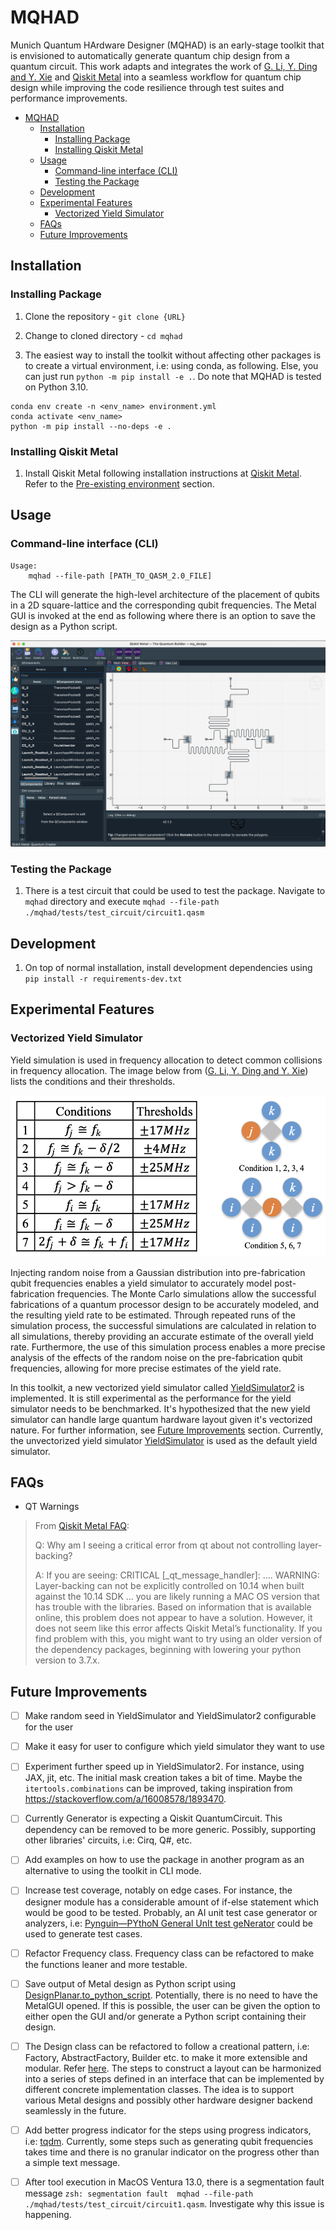# MQHAD

Munich Quantum HArdware Designer (MQHAD) is an early-stage toolkit that is envisioned to automatically generate quantum chip design from a quantum circuit. This work adapts and integrates the work of [G. Li, Y. Ding and Y. Xie](https://arxiv.org/abs/1911.12879) and [Qiskit Metal](https://qiskit.org/documentation/metal/) into a seamless workflow for quantum chip design while improving the code resilience through test suites and performance improvements.

- [MQHAD](#mqhad)
  - [Installation](#installation)
    - [Installing Package](#installing-package)
    - [Installing Qiskit Metal](#installing-qiskit-metal)
  - [Usage](#usage)
    - [Command-line interface (CLI)](#command-line-interface-cli)
    - [Testing the Package](#testing-the-package)
  - [Development](#development)
  - [Experimental Features](#experimental-features)
    - [Vectorized Yield Simulator](#vectorized-yield-simulator)
  - [FAQs](#faqs)
  - [Future Improvements](#future-improvements)

## Installation

### Installing Package

1. Clone the repository - `git clone {URL}`

2. Change to cloned directory - `cd mqhad`

3. The easiest way to install the toolkit without affecting other packages is to create a virtual environment, i.e: using conda, as following. Else, you can just run `python -m pip install -e .`. Do note that MQHAD is tested on Python 3.10.

```text
conda env create -n <env_name> environment.yml
conda activate <env_name>
python -m pip install --no-deps -e .
```

### Installing Qiskit Metal

1. Install Qiskit Metal following installation instructions at [Qiskit Metal](https://qiskit.org/documentation/metal/installation.html). Refer to the [Pre-existing environment](https://qiskit.org/documentation/metal/installation.html#option-2-a-pre-existing-environment) section.

## Usage

### Command-line interface (CLI)

```text
Usage:
    mqhad --file-path [PATH_TO_QASM_2.0_FILE]
```

The CLI will generate the high-level architecture of the placement of qubits in a 2D square-lattice and the corresponding qubit frequencies. The Metal GUI is invoked at the end as following where there is an option to save the design as a Python script.

![4_qubit_2D_square_lattice](docs/images/4_qubit_2D_square_lattice.png)

### Testing the Package

1. There is a test circuit that could be used to test the package. Navigate to `mqhad` directory and execute `mqhad --file-path ./mqhad/tests/test_circuit/circuit1.qasm`

## Development

1. On top of normal installation, install development dependencies using `pip install -r requirements-dev.txt`

## Experimental Features

### Vectorized Yield Simulator

Yield simulation is used in frequency allocation to detect common collisions in frequency allocation. The image below from ([G. Li, Y. Ding and Y. Xie](https://arxiv.org/abs/1911.12879)) lists the conditions and their thresholds.

![frequency collision conditions](docs/images/frequency_collision_conditions.png)

Injecting random noise from a Gaussian distribution into pre-fabrication qubit frequencies enables a yield simulator to accurately model post-fabrication frequencies. The Monte Carlo simulations allow the successful fabrications of a quantum processor design to be accurately modeled, and the resulting yield rate to be estimated. Through repeated runs of the simulation process, the successful simulations are calculated in relation to all simulations, thereby providing an accurate estimate of the overall yield rate. Furthermore, the use of this simulation process enables a more precise analysis of the effects of the random noise on the pre-fabrication qubit frequencies, allowing for more precise estimates of the yield rate.

In this toolkit, a new vectorized yield simulator called [YieldSimulator2](mqhad/architecture_generator/yieldsimulator/yieldsimulator2.py) is implemented. It is still experimental as the performance for the yield simulator needs to be benchmarked. It's hypothesized that the new yield simulator can handle large quantum hardware layout given it's vectorized nature. For further information, see [Future Improvements](#future-improvements) section. Currently, the unvectorized yield simulator [YieldSimulator](mqhad/architecture_generator/yieldsimulator/yieldsimulator.py) is used as the default yield simulator.

## FAQs

- QT Warnings

>From [Qiskit Metal FAQ](https://qiskit.org/documentation/metal/faq.html):
>
>Q: Why am I seeing a critical error from qt about not controlling layer-backing?
>
>A: If you are seeing: CRITICAL [_qt_message_handler]: …. WARNING: Layer-backing can not be explicitly controlled on 10.14 when built against the 10.14 SDK … you are likely running a MAC OS version that has trouble with the libraries. Based on information that is available online, this problem does not appear to have a solution. However, it does not seem like this error affects Qiskit Metal’s functionality. If you find problem with this, you might want to try using an older version of the dependency packages, beginning with lowering your python version to 3.7.x.

## Future Improvements

- [ ] Make random seed in YieldSimulator and YieldSimulator2 configurable for the user

- [ ] Make it easy for user to configure which yield simulator they want to use

- [ ] Experiment further speed up in YieldSimulator2. For instance, using JAX, jit, etc. The initial mask creation takes a bit of time. Maybe the `itertools.combinations` can be improved, taking inspiration from <https://stackoverflow.com/a/16008578/1893470>.

- [ ] Currently Generator is expecting a Qiskit QuantumCircuit. This dependency can be removed to be more generic. Possibly, supporting other libraries' circuits, i.e: Cirq, Q#, etc.

- [ ] Add examples on how to use the package in another program as an alternative to using the toolkit in CLI mode.

- [ ] Increase test coverage, notably on edge cases. For instance, the designer module has a considerable amount of if-else statement which would be good to be tested. Probably, an AI unit test case generator or analyzers, i.e: [Pynguin—PYthoN General UnIt test geNerator](https://pynguin.readthedocs.io/en/latest/) could be used to generate test cases.

- [ ] Refactor Frequency class. Frequency class can be refactored to make the functions leaner and more testable.

- [ ] Save output of Metal design as Python script using [DesignPlanar.to_python_script](https://qiskit.org/documentation/metal/stubs/qiskit_metal.designs.DesignPlanar.to_python_script.html#qiskit_metal.designs.DesignPlanar.to_python_script). Potentially, there is no need to have the MetalGUI opened. If this is possible, the user can be given the option to either open the GUI and/or generate a Python script containing their design.

- [ ] The Design class can be refactored to follow a creational pattern, i.e: Factory, AbstractFactory, Builder etc. to make it more extensible and modular. Refer [here](https://refactoring.guru/design-patterns/creational-patterns). The steps to construct a layout can be harmonized into a series of steps defined in an interface that can be implemented by different concrete implementation classes. The idea is to support various Metal designs and possibly other hardware designer backend seamlessly in the future.

- [ ] Add better progress indicator for the steps using progress indicators, i.e: [tqdm](https://github.com/tqdm/tqdm). Currently, some steps such as generating qubit frequencies takes time and there is no granular indicator on the progress other than a simple text message.

- [ ] After tool execution in MacOS Ventura 13.0, there is a segmentation fault message `zsh: segmentation fault  mqhad --file-path ./mqhad/tests/test_circuit/circuit1.qasm`. Investigate why this issue is happening.
